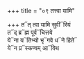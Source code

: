 +++
title = "०९ तत्त्वा यामि"

+++
त᳓त् त्वा यामि सुवी᳓रियं  
त᳓द् ब्र᳓ह्म पूर्व᳓चित्तये  
ये᳓ना य᳓तिभ्यो भृ᳓गवे ध᳓ने हिते᳓  
ये᳓न प्र᳓स्कण्वम् आ᳓विथ